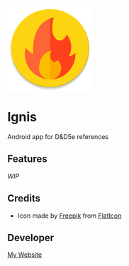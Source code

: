 ![alt text](https://github.com/KunaalKumar/Ignis/blob/master/app/src/main/res/mipmap-xxxhdpi/ic_launcher.png "Ignis")
# Ignis

Android app for D&D5e references

## Features

*WIP*

## Credits

* Icon made by [Freepik](https://www.flaticon.com/authors/freepik) from [FlatIcon](www.flaticon.com)

## Developer
[My Website](https://www.kunaalkumar.com)

